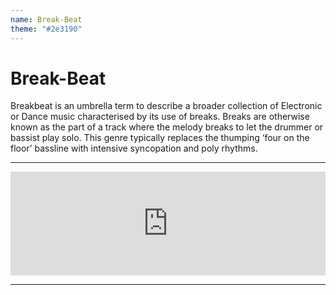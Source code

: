 ```yaml
---
name: Break-Beat
theme: "#2e3190"
---
```

 
# Break-Beat

Breakbeat is an umbrella term to describe a broader collection of Electronic or Dance music characterised by its use of breaks. Breaks are otherwise known as the part of a track where the melody breaks to let the drummer or bassist play solo. This genre typically replaces the thumping ‘four on the floor’ bassline with intensive syncopation and poly rhythms.

---

<iframe width="100%" height="166" scrolling="no" frameborder="no" allow="autoplay" src="https://w.soundcloud.com/player/?url=https%3A//api.soundcloud.com/tracks/768006952%3Fsecret_token%3Ds-Uoepd&color=%231b1a65&auto_play=false&hide_related=true&show_comments=false&show_user=true&show_reposts=false&show_teaser=false"></iframe>

---
